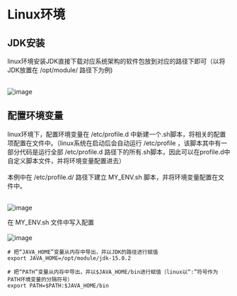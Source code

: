 <h1>Linux环境</h1>
<h2>JDK安装</h2>
linux环境安装JDK直接下载对应系统架构的软件包放到对应的路径下即可（以将JDK放置在 /opt/module/ 路径下为例) 
<br/><br/>

![image](https://github.com/WarlockW/JavaSE_Daily_Learning/blob/main/JavaSE%20Notebook/Session_0%20JAVA%E5%9F%BA%E7%A1%80%E5%86%85%E5%AE%B9/Static/0-0.png)

<h2>配置环境变量</h2>
linux环境下，配置环境变量在 /etc/profile.d 中新建一个.sh脚本，将相关的配置项配置在文件中。（linux系统在启动后会自动运行 /etc/profile ，该脚本其中有一部分代码是运行全部 /etc/profile.d 路径下的所有.sh脚本，因此可以在profile.d中自定义脚本文件，并将环境变量配置进去）
<br/><br/>
本例中在 /etc/profile.d/ 路径下建立 MY_ENV.sh 脚本，并将环境变量配置在文件中。
<br/><br/>

![image](https://github.com/WarlockW/JavaSE_Daily_Learning/blob/main/JavaSE%20Notebook/Session_0%20JAVA%E5%9F%BA%E7%A1%80%E5%86%85%E5%AE%B9/Static/0-1.png)

在 MY_ENV.sh 文件中写入配置
<br/><br/>
![image](https://github.com/WarlockW/JavaSE_Daily_Learning/blob/main/JavaSE%20Notebook/Session_0%20JAVA%E5%9F%BA%E7%A1%80%E5%86%85%E5%AE%B9/Static/0-2.png)

```
# 把“JAVA_HOME”变量从内存中导出，并以JDK的路径进行赋值
export JAVA_HOME=/opt/module/jdk-15.0.2

# 把“PATH”变量从内存中导出，并以$JAVA_HOME/bin进行赋值（linux以“:”符号作为PATH环境变量的分隔符号）
export PATH=$PATH:$JAVA_HOME/bin
```
